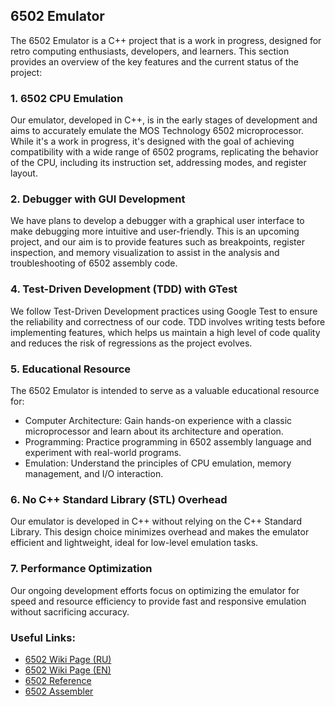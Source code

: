 ## 6502 Emulator
The 6502 Emulator is a C++ project that is a work in progress, designed for retro computing enthusiasts, developers, and learners.
This section provides an overview of the key features and the current status of the project:
### 1. 6502 CPU Emulation
Our emulator, developed in C++, is in the early stages of development and aims to accurately emulate the MOS Technology 6502 microprocessor.
While it's a work in progress, it's designed with the goal of achieving compatibility with a wide range of 6502 programs,
replicating the behavior of the CPU, including its instruction set, addressing modes, and register layout.
### 2. Debugger with GUI Development
We have plans to develop a debugger with a graphical user interface to make debugging more intuitive and user-friendly.
This is an upcoming project, and our aim is to provide features such as breakpoints, register inspection, and memory visualization to assist in the analysis and troubleshooting of 6502 assembly code.
### 4. Test-Driven Development (TDD) with GTest
We follow Test-Driven Development practices using Google Test to ensure the reliability and correctness of our code.
TDD involves writing tests before implementing features, which helps us maintain a high level of code quality and reduces the risk of regressions as the project evolves.
### 5. Educational Resource
The 6502 Emulator is intended to serve as a valuable educational resource for:
* Computer Architecture: Gain hands-on experience with a classic microprocessor and learn about its architecture and operation.
* Programming: Practice programming in 6502 assembly language and experiment with real-world programs.
* Emulation: Understand the principles of CPU emulation, memory management, and I/O interaction.
### 6. No C++ Standard Library (STL) Overhead
Our emulator is developed in C++ without relying on the C++ Standard Library.
This design choice minimizes overhead and makes the emulator efficient and lightweight, ideal for low-level emulation tasks.
### 7. Performance Optimization
Our ongoing development efforts focus on optimizing the emulator for speed and resource efficiency to provide fast and responsive emulation without sacrificing accuracy.

### Useful Links:
- [6502 Wiki Page (RU)](https://ru.wikipedia.org/wiki/MOS_Technology_6502)
- [6502 Wiki Page (EN)](https://en.wikipedia.org/wiki/MOS_Technology_6502)
- [6502 Reference](http://www.6502.org/users/obelisk/)
- [6502 Assembler](https://www.masswerk.at/6502/assembler.html)
